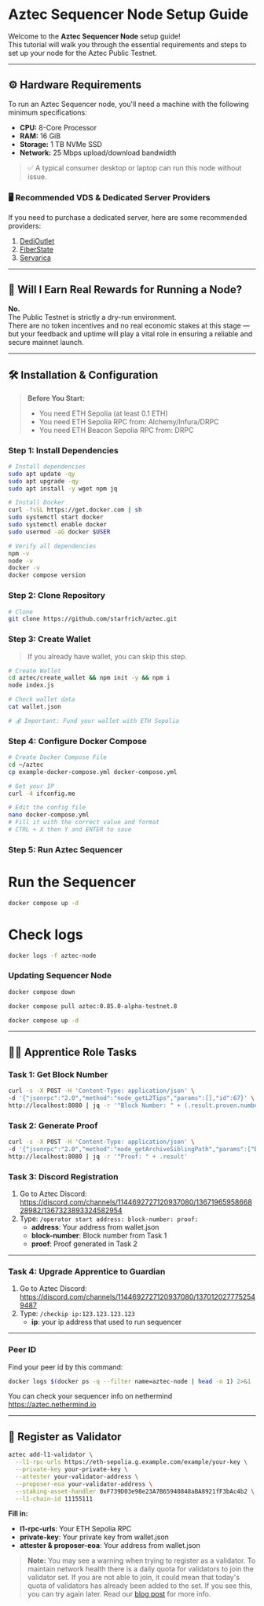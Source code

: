 # Aztec Sequencer Node Setup Guide

Welcome to the **Aztec Sequencer Node** setup guide!  
This tutorial will walk you through the essential requirements and steps to set up your node for the Aztec Public Testnet.

---

## ⚙️ Hardware Requirements

To run an Aztec Sequencer node, you'll need a machine with the following minimum specifications:

- **CPU:** 8-Core Processor
- **RAM:** 16 GiB
- **Storage:** 1 TB NVMe SSD
- **Network:** 25 Mbps upload/download bandwidth

> ✅ A typical consumer desktop or laptop can run this node without issue.

### 🖥️ Recommended VDS & Dedicated Server Providers

If you need to purchase a dedicated server, here are some recommended providers:

1. [DediOutlet](https://dedioutlet.com/secure/aff.php?aff=154)
2. [FiberState](https://billing.fiberstate.com/aff.php?aff=175)
3. [Servarica](https://clients.servarica.com/aff.php?aff=973)

---

## 💸 Will I Earn Real Rewards for Running a Node?

**No.**  
The Public Testnet is strictly a dry-run environment.  
There are no token incentives and no real economic stakes at this stage — but your feedback and uptime will play a vital role in ensuring a reliable and secure mainnet launch.

---

## 🛠️ Installation & Configuration

> **Before You Start:**  
> - You need ETH Sepolia (at least 0.1 ETH)
> - You need ETH Sepolia RPC from: Alchemy/Infura/DRPC
> - You need ETH Beacon Sepolia RPC from: DRPC

### Step 1: Install Dependencies

```bash
# Install dependencies
sudo apt update -qy
sudo apt upgrade -qy
sudo apt install -y wget npm jq

# Install Docker
curl -fsSL https://get.docker.com | sh
sudo systemctl start docker
sudo systemctl enable docker
sudo usermod -aG docker $USER

# Verify all dependencies
npm -v
node -v
docker -v
docker compose version
```

### Step 2: Clone Repository

```bash
# Clone
git clone https://github.com/starfrich/aztec.git
```

### Step 3: Create Wallet

> If you already have wallet, you can skip this step.

```bash
# Create Wallet
cd aztec/create_wallet && npm init -y && npm i
node index.js

# Check wallet data
cat wallet.json

# 💰 Important: Fund your wallet with ETH Sepolia
```

### Step 4: Configure Docker Compose

```bash
# Create Docker Compose File
cd ~/aztec
cp example-docker-compose.yml docker-compose.yml

# Get your IP
curl -4 ifconfig.me

# Edit the config file
nano docker-compose.yml
# Fill it with the correct value and format
# CTRL + X then Y and ENTER to save
```

### Step 5: Run Aztec Sequencer

# Run the Sequencer
```bash
docker compose up -d
```

# Check logs
```bash
docker logs -f aztec-node
```

### Updating Sequencer Node
```bash
docker compose down
```

```bash
docker compose pull aztec:0.85.0-alpha-testnet.8
```

```bash
docker compose up -d
```

---

## 🧑‍🔧 Apprentice Role Tasks

### Task 1: Get Block Number

```bash
curl -s -X POST -H 'Content-Type: application/json' \
-d '{"jsonrpc":"2.0","method":"node_getL2Tips","params":[],"id":67}' \
http://localhost:8080 | jq -r '"Block Number: " + (.result.proven.number | tostring)'
```

### Task 2: Generate Proof

```bash
curl -s -X POST -H 'Content-Type: application/json' \
-d '{"jsonrpc":"2.0","method":"node_getArchiveSiblingPath","params":["BLOCK_NUMBER","BLOCK_NUMBER"],"id":67}' \
http://localhost:8080 | jq -r '"Proof: " + .result'
```

### Task 3: Discord Registration

1. Go to Aztec Discord: https://discord.com/channels/1144692727120937080/1367196595866828982/1367323893324582954
2. Type: `/operator start address: block-number: proof:`
   - **address**: Your address from wallet.json
   - **block-number**: Block number from Task 1
   - **proof**: Proof generated in Task 2

---

### Task 4: Upgrade Apprentice to Guardian

1. Go to Aztec Discord: https://discord.com/channels/1144692727120937080/1370120277752549487
2. Type: `/checkip ip:123.123.123.123`
   - **ip**: your ip address that used to run sequencer
  
---

### Peer ID

Find your peer id by this command:

```bash
docker logs $(docker ps -q --filter name=aztec-node | head -n 1) 2>&1 | grep -i "peerId" | grep -o '"peerId":"[^"]*"' | cut -d'"' -f4 | head -n 1
```

You can check your sequencer info on nethermind https://aztec.nethermind.io

---

## 🔐 Register as Validator

```bash
aztec add-l1-validator \
  --l1-rpc-urls https://eth-sepolia.g.example.com/example/your-key \
  --private-key your-private-key \
  --attester your-validator-address \
  --proposer-eoa your-validator-address \
  --staking-asset-handler 0xF739D03e98e23A7B65940848aBA8921fF3bAc4b2 \
  --l1-chain-id 11155111
```

**Fill in:**
- **l1-rpc-urls**: Your ETH Sepolia RPC
- **private-key**: Your private key from wallet.json
- **attester & proposer-eoa**: Your address from wallet.json

> **Note:** You may see a warning when trying to register as a validator. To maintain network health there is a daily quota for validators to join the validator set. If you are not able to join, it could mean that today's quota of validators has already been added to the set. If you see this, you can try again later. Read our [blog post](https://aztec.network/blog/what-is-aztec-testnet) for more info.